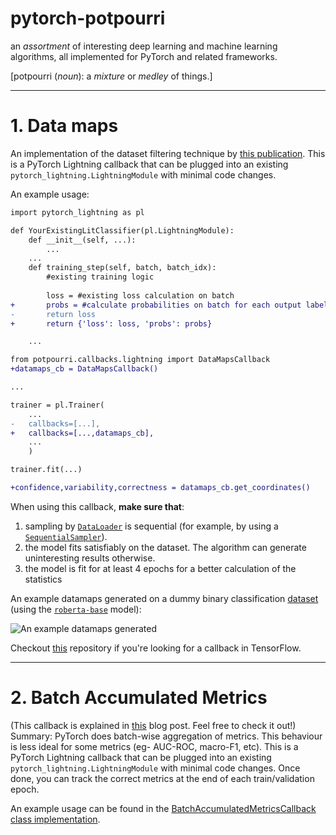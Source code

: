 # pytorch-potpourri
an *assortment* of interesting deep learning and machine learning algorithms, all implemented for PyTorch and related frameworks.  

[potpourri (*noun*): a *mixture* or *medley* of things.]  

---
# 1. Data maps
An implementation of the dataset filtering technique by [this publication](https://arxiv.org/abs/2009.10795). This is a PyTorch Lightning callback that can be plugged into an existing `pytorch_lightning.LightningModule` with minimal code changes.  

An example usage:

```diff
import pytorch_lightning as pl

def YourExistingLitClassifier(pl.LightningModule):
    def __init__(self, ...):
    	...
    ...
    def training_step(self, batch, batch_idx):
    	#existing training logic
    	
    	loss = #existing loss calculation on batch
+    	probs = #calculate probabilities on batch for each output label, to result in a 2D tensor of shape (batch_size,label_count)
-    	return loss
+     	return {'loss': loss, 'probs': probs}

	...
```

```diff
from potpourri.callbacks.lightning import DataMapsCallback
+datamaps_cb = DataMapsCallback()

...

trainer = pl.Trainer(
	...
-	callbacks=[...],
+	callbacks=[...,datamaps_cb],
	...
    )

trainer.fit(...)

+confidence,variability,correctness = datamaps_cb.get_coordinates()
```

When using this callback, **make sure that**:

1. sampling by [`DataLoader`](https://pytorch.org/docs/stable/data.html#torch.utils.data.DataLoader) is sequential (for example, by using a [`SequentialSampler`](https://pytorch.org/docs/stable/data.html#torch.utils.data.SequentialSampler)).
2. the model fits satisfiably on the dataset. The algorithm can generate uninteresting results otherwise.
3. the model is fit for at least 4 epochs for a better calculation of the statistics

An example datamaps generated on a dummy binary classification [dataset](https://github.com/ZeerakW/hatespeech) (using the [`roberta-base`](https://arxiv.org/abs/1907.11692) model):

![An example datamaps generated](https://user-images.githubusercontent.com/32801726/117187189-4883ef00-adf9-11eb-95e4-cb28750b2eb3.png)

Checkout [this](https://github.com/eliorc/tavolo) repository if you're looking for a callback in TensorFlow.

---
# 2. Batch Accumulated Metrics
(This callback is explained in [this](https://medium.com/@tanmay17061/a7077ef8e55d) blog post. Feel free to check it out!)
Summary: PyTorch does batch-wise aggregation of metrics. This behaviour is less ideal for some metrics (eg- AUC-ROC, macro-F1, etc).
This is a PyTorch Lightning callback that can be plugged into an existing `pytorch_lightning.LightningModule` with minimal code changes.
Once done, you can track the correct metrics at the end of each train/validation epoch.

An example usage can be found in the [BatchAccumulatedMetricsCallback class implementation](src/potpourri/callbacks/lightning.py).
